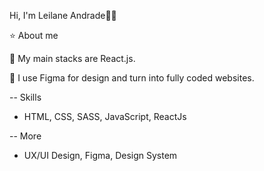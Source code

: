 Hi, I'm Leilane Andrade👋🏻

⭐ About me

🧬 My main stacks are React.js.

🎨 I use Figma for design and turn into fully coded websites.

-- Skills 
- HTML, CSS, SASS, JavaScript, ReactJs

-- More
- UX/UI Design, Figma, Design System
